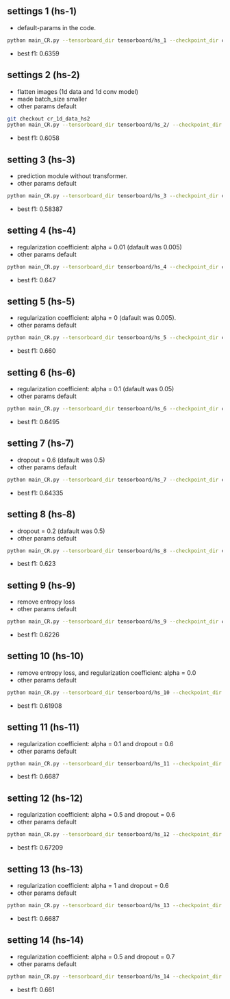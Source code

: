 ## settings 1 (hs-1)

* default-params in the code.

```bash
python main_CR.py --tensorboard_dir tensorboard/hs_1 --checkpoint_dir checkpoints/hs_1/
```
* best f1: 0.6359


## settings 2 (hs-2)

* flatten images (1d data and 1d conv model)
* made batch_size smaller
* other params default

```bash
git checkout cr_1d_data_hs2
python main_CR.py --tensorboard_dir tensorboard/hs_2/ --checkpoint_dir checkpoints/hs_2/ --batch-size 128
```

* best f1: 0.6058


## setting 3 (hs-3)

* prediction module without transformer. 
* other params default

```bash
python main_CR.py --tensorboard_dir tensorboard/hs_3 --checkpoint_dir checkpoints/hs_3/ --no-transformer
```

* best f1: 0.58387


## setting 4 (hs-4)

* regularization coefficient: alpha = 0.01 (dafault was 0.005)
* other params default

```bash
python main_CR.py --tensorboard_dir tensorboard/hs_4 --checkpoint_dir checkpoints/hs_4/ --alpha 0.01
```

* best f1:  0.647


## setting 5 (hs-5)

* regularization coefficient: alpha = 0 (dafault was 0.005).
* other params default

```bash
python main_CR.py --tensorboard_dir tensorboard/hs_5 --checkpoint_dir checkpoints/hs_5/ --alpha 0.0
```

* best f1:  0.660


## setting 6 (hs-6)

* regularization coefficient: alpha = 0.1 (dafault was 0.05)
* other params default

```bash
python main_CR.py --tensorboard_dir tensorboard/hs_6 --checkpoint_dir checkpoints/hs_6/ --alpha 0.1
```

* best f1:  0.6495


## setting 7 (hs-7)

* dropout = 0.6 (dafault was 0.5)
* other params default

```bash
python main_CR.py --tensorboard_dir tensorboard/hs_7 --checkpoint_dir checkpoints/hs_7/ --dropout 0.6
```

* best f1: 0.64335


## setting 8 (hs-8)

* dropout = 0.2 (dafault was 0.5)
* other params default

```bash
python main_CR.py --tensorboard_dir tensorboard/hs_8 --checkpoint_dir checkpoints/hs_8/ --dropout 0.2
```

* best f1: 0.623


## setting 9 (hs-9)

* remove entropy loss
* other params default

```bash
python main_CR.py --tensorboard_dir tensorboard/hs_9 --checkpoint_dir checkpoints/hs_9/ --no-entropy
```

* best f1: 0.6226


## setting 10 (hs-10)

* remove entropy loss, and regularization coefficient: alpha = 0.0
* other params default

```bash
python main_CR.py --tensorboard_dir tensorboard/hs_10 --checkpoint_dir checkpoints/hs_10/ --no-entropy --alpha 0
```

* best f1: 0.61908


## setting 11 (hs-11)

* regularization coefficient: alpha = 0.1 and dropout = 0.6
* other params default

```bash
python main_CR.py --tensorboard_dir tensorboard/hs_11 --checkpoint_dir checkpoints/hs_11/ --alpha 0.1 --dropout 0.6
```

* best f1: 0.6687


## setting 12 (hs-12)

* regularization coefficient: alpha = 0.5 and dropout = 0.6
* other params default

```bash
python main_CR.py --tensorboard_dir tensorboard/hs_12 --checkpoint_dir checkpoints/hs_12/ --alpha 0.5 --dropout 0.6
```

* best f1: 0.67209


## setting 13 (hs-13)

* regularization coefficient: alpha = 1 and dropout = 0.6
* other params default

```bash
python main_CR.py --tensorboard_dir tensorboard/hs_13 --checkpoint_dir checkpoints/hs_13/ --alpha 1 --dropout 0.6
```
* best f1: 0.6687


## setting 14 (hs-14)

* regularization coefficient: alpha = 0.5 and dropout = 0.7
* other params default

```bash
python main_CR.py --tensorboard_dir tensorboard/hs_14 --checkpoint_dir checkpoints/hs_14/ --alpha 0.5 --dropout 0.7
```
* best f1: 0.661